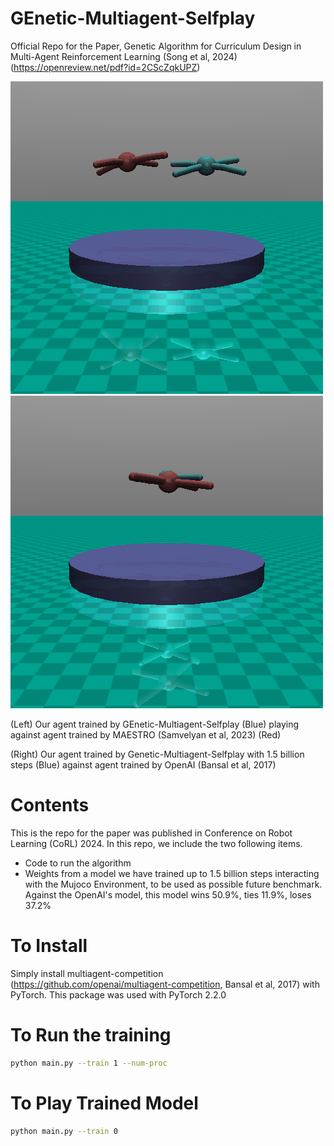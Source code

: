 # GEnetic-Multiagent-Selfplay
Official Repo for the Paper, Genetic Algorithm for Curriculum Design in Multi-Agent Reinforcement Learning (Song et al, 2024)(https://openreview.net/pdf?id=2CScZqkUPZ)


![GEMS against MAESTRO](GEMS_against_MAESTRO.gif) ![GEMS against OpenAI](GEMS_against_OpenAI.gif)

(Left) Our agent trained by GEnetic-Multiagent-Selfplay (Blue) playing against agent trained by MAESTRO (Samvelyan et al, 2023) (Red)

(Right) Our agent trained by Genetic-Multiagent-Selfplay with 1.5 billion steps (Blue) against agent trained by OpenAI (Bansal et al, 2017)


# Contents
This is the repo for the paper was published in Conference on Robot Learning (CoRL) 2024. In this repo, we include the two following items.

- Code to run the algorithm
- Weights from a model we have trained up to 1.5 billion steps interacting with the Mujoco Environment, to be used as possible future benchmark. Against the OpenAI's model, this model wins 50.9%, ties 11.9%, loses 37.2%

# To Install
Simply install multiagent-competition (https://github.com/openai/multiagent-competition, Bansal et al, 2017) with PyTorch. This package was used with PyTorch 2.2.0

# To Run the training
```bash
python main.py --train 1 --num-proc
```

# To Play Trained Model
```bash
python main.py --train 0
```




